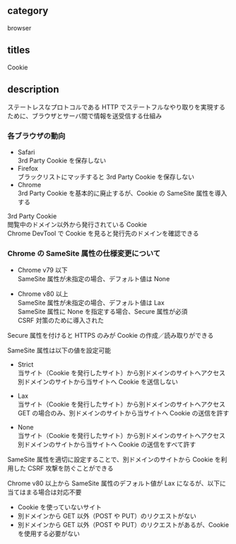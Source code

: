 ## category

browser

## titles

Cookie

## description

ステートレスなプロトコルである HTTP でステートフルなやり取りを実現するために、ブラウザとサーバ間で情報を送受信する仕組み

### 各ブラウザの動向

- Safari  
  3rd Party Cookie を保存しない
- Firefox  
  ブラックリストにマッチすると 3rd Party Cookie を保存しない
- Chrome  
  3rd Party Cookie を基本的に廃止するが、Cookie の SameSite 属性を導入する

3rd Party Cookie  
閲覧中のドメイン以外から発行されている Cookie  
Chrome DevTool で Cookie を見ると発行先のドメインを確認できる

### Chrome の SameSite 属性の仕様変更について

- Chrome v79 以下  
  SameSite 属性が未指定の場合、デフォルト値は None

- Chrome v80 以上  
  SameSite 属性が未指定の場合、デフォルト値は Lax  
  SameSite 属性に None を指定する場合、Secure 属性が必須  
  CSRF 対策のために導入された

Secure 属性を付けると HTTPS のみが Cookie の作成／読み取りができる

SameSite 属性は以下の値を設定可能

- Strict  
  当サイト（Cookie を発行したサイト）から別ドメインのサイトへアクセス  
  別ドメインのサイトから当サイトへ Cookie を送信しない

- Lax  
  当サイト（Cookie を発行したサイト）から別ドメインのサイトへアクセス  
  GET の場合のみ、別ドメインのサイトから当サイトへ Cookie の送信を許す

- None  
  当サイト（Cookie を発行したサイト）から別ドメインのサイトへアクセス  
  別ドメインのサイトから当サイトへ Cookie の送信をすべて許す

SameSite 属性を適切に設定することで、別ドメインのサイトから Cookie を利用した CSRF 攻撃を防ぐことができる

Chrome v80 以上から SameSite 属性のデフォルト値が Lax になるが、以下に当てはまる場合は対応不要

- Cookie を使っていないサイト
- 別ドメインから GET 以外（POST や PUT）のリクエストがない
- 別ドメインから GET 以外（POST や PUT）のリクエストがあるが、Cookie を使用する必要がない
